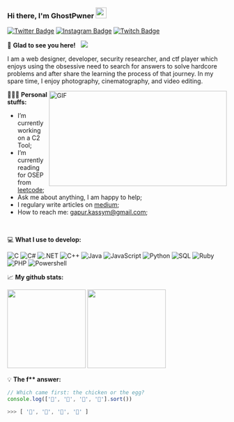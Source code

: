 ### Hi there, I'm <a target="_blank">GhostPwner</a> <img src="https://media.giphy.com/media/hvRJCLFzcasrR4ia7z/giphy.gif" width="25px">

[![Twitter Badge](https://img.shields.io/badge/-Twitter-00acee?style=flat-square&logo=Twitter&logoColor=white)](https://twitter.com/ghostpwner)
[![Instagram Badge](https://img.shields.io/badge/-Instagram-e4405f?style=flat-square&logo=Instagram&logoColor=white)](https://instagram.com/gh0stpwner/)
[![Twitch Badge](https://img.shields.io/badge/-Twitch-5c16c5?style=flat-square&logo=Twitch&logoColor=white)](https://twitch.com/ghostpwner)

🚀 **Glad to see you here!** &nbsp; ![](https://visitor-badge.glitch.me/badge?page_id=gh0stpwner.gh0stpwner)

I am a web designer, developer, security researcher, and ctf player which enjoys using the obsessive need to search for answers to solve hardcore problems and after share the learning the process of that journey. In my spare time, I enjoy photography, cinematography, and video editing.

<img align="right" alt="GIF" src="https://i.imgur.com/5Bmfj4J.gif" width="408" height="218" />
  

👨🏻‍💻 **Personal stuffs:**

- I’m currently working on a C2 Tool;
- I’m currently reading for OSEP from [leetcode](https://leetcode.com/GKassym);
- Ask me about anything, I am happy to help;
- I regulary write articles on [medium](https://gapur-kassym.medium.com);
- How to reach me: gapur.kassym@gmail.com;

</br>


💻 **What I use to develop:**
<!--START_SECTION:waka-->
![C](https://img.shields.io/badge/-C-000000?style=flat&logo=c)
![C#](https://img.shields.io/badge/-CSHARP-000000?style=flat&logo=csharp)
![.NET](https://img.shields.io/badge/-.NET-000000?style=flat&logo=.NET)
![C++](https://img.shields.io/badge/-C++-000000?style=flat&logo=c%2B%2B)
![Java](https://img.shields.io/badge/-Java-000000?style=flat&logo=java)
![JavaScript](https://img.shields.io/badge/-JavaScript-000000?style=flat&logo=javascript)
![Python](https://img.shields.io/badge/-Python-000000?style=flat&logo=python)
![SQL](https://img.shields.io/badge/-SQL-000000?style=flat&logo=postgresql)
![Ruby](https://img.shields.io/badge/-Ruby-000000?style=flat&logo=ruby)
![PHP](https://img.shields.io/badge/-PHP-000000?style=flat&logo=PHP)
![Powershell](https://img.shields.io/badge/-Powershell-000000?style=flat&logo=Powershell)
<!--END_SECTION:waka-->

📈 **My github stats:**

<p>
  <img height="180em" src="https://github-readme-stats.vercel.app/api?username=gh0stpwner&show_icons=true&hide_border=true&&count_private=true&include_all_commits=true" />
  <img height="180em" src="https://github-readme-stats.vercel.app/api/top-langs/?username=gh0stpwner&exclude_repo=KNN-Image-Classification&show_icons=true&hide_border=true&layout=compact&langs_count=8"/>
</p>

💡 **The f\*\* answer:**
<!--START_SECTION:waka-->
```javascript
// Which came first: the chicken or the egg?
console.log(['🥚', '🐣', '🐥', '🐔'].sort())

>>> [ '🐔', '🐣', '🐥', '🥚' ]
```
<!--END_SECTION:waka-->


